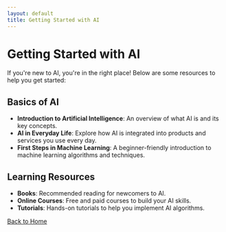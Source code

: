 ```yaml
---
layout: default
title: Getting Started with AI
---
```


# Getting Started with AI

If you're new to AI, you're in the right place! Below are some resources to help you get started:

## Basics of AI
- **Introduction to Artificial Intelligence**: An overview of what AI is and its key concepts.
- **AI in Everyday Life**: Explore how AI is integrated into products and services you use every day.
- **First Steps in Machine Learning**: A beginner-friendly introduction to machine learning algorithms and techniques.

## Learning Resources
- **Books**: Recommended reading for newcomers to AI.
- **Online Courses**: Free and paid courses to build your AI skills.
- **Tutorials**: Hands-on tutorials to help you implement AI algorithms.

[Back to Home](index.md)
